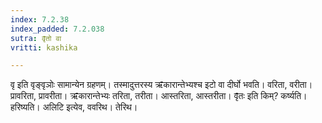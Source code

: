 ```yaml
---
index: 7.2.38
index_padded: 7.2.038
sutra: वृ̄तो वा
vritti: kashika

---
```

वृ इति वृङ्वृञोः सामान्येन ग्रहणम्। तस्मादुत्तरस्य ऋ̄कारान्तेभ्यश्च इटो वा दीर्घो भवति। वरिता, वरीता। प्रावरिता, प्रावरीता। ऋ̄कारान्तेभ्यः तरिता, तरीता। आस्तरिता, आस्तरीता। वृ̄तः इति किम्? कर्ष्यति। हरिष्यति। अलिटि इत्येव, ववरिथ। तेरिथ।